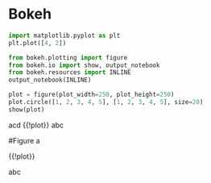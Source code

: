 # Bokeh

```python
import matplotlib.pyplot as plt
plt.plot([4, 2])
```

```python
from bokeh.plotting import figure
from bokeh.io import show, output_notebook
from bokeh.resources import INLINE
output_notebook(INLINE)
```

```python
plot = figure(plot_width=250, plot_height=250)
plot.circle([1, 2, 3, 4, 5], [1, 2, 3, 4, 5], size=20)
show(plot)
```

acd {{!plot}} abc

#Figure a
<!-- begin -->
{{!plot}}
<!-- end -->

abc
